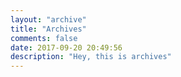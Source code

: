 ```yaml
---
layout: "archive"
title: "Archives"
comments: false
date: 2017-09-20 20:49:56
description: "Hey, this is archives"
---
```

